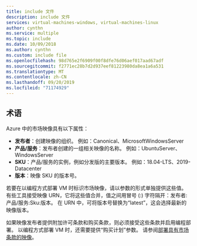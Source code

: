 ```yaml
---
title: include 文件
description: include 文件
services: virtual-machines-windows, virtual-machines-linux
author: cynthn
ms.service: multiple
ms.topic: include
ms.date: 10/09/2018
ms.author: cynthn
ms.custom: include file
ms.openlocfilehash: 98d765e2f6909f00f8dfe76d06aef017aad67adf
ms.sourcegitcommit: f2771ec28b7d2d937eef81223980da8ea1a6a531
ms.translationtype: MT
ms.contentlocale: zh-CN
ms.lasthandoff: 09/20/2019
ms.locfileid: "71174929"
---
```

## <a name="terminology"></a>术语

Azure 中的市场映像具有以下属性：

* **发布者**：创建映像的组织。 例如：Canonical、MicrosoftWindowsServer
* **产品/服务**：发布者创建的一组相关映像的名称。 例如：UbuntuServer、WindowsServer
* **SKU**：产品/服务的实例，例如分发版的主要版本。 例如：18.04-LTS、2019-Datacenter
* **版本**：映像 SKU 的版本号。 

若要在以编程方式部署 VM 时标识市场映像，请以参数的形式单独提供这些值。 有些工具接受映像 URN，它将这些值合并，值之间用冒号 (:) 字符隔开：发布者:产品/服务:Sku:版本。 在 URN 中，可将版本号替换为“latest”，这会选择最新的映像版本。 

如果映像发布者提供附加许可条款和购买条款，则必须接受这些条款并启用编程部署。 以编程方式部署 VM 时，还需要提供“购买计划”参数。 请参阅[部署具有市场条款的映像](#deploy-an-image-with-marketplace-terms)。
